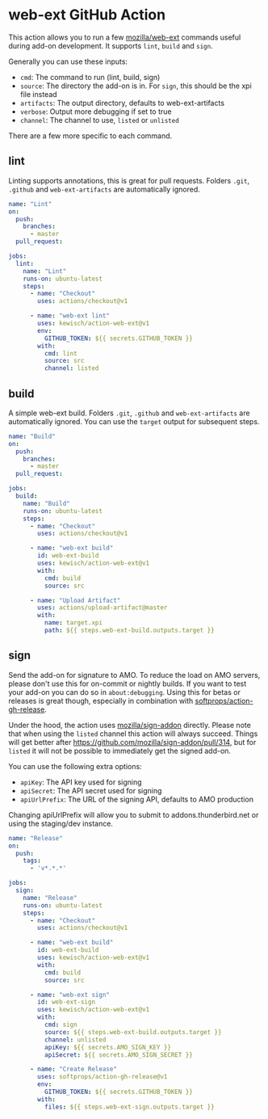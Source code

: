 web-ext GitHub Action
=====================

This action allows you to run a few [mozilla/web-ext](https://github.com/mozilla/web-ext) commands
useful during add-on development. It supports `lint`, `build` and `sign`.

Generally you can use these inputs:

* `cmd`: The command to run (lint, build, sign)
* `source`: The directory the add-on is in. For `sign`, this should be the xpi file instead
* `artifacts`: The output directory, defaults to web-ext-artifacts
* `verbose`: Output more debugging if set to true
* `channel`: The channel to use, `listed` or `unlisted`

There are a few more specific to each command.

lint
----

Linting supports annotations, this is great for pull requests. Folders `.git`, `.github` and
`web-ext-artifacts` are automatically ignored.

```yaml
name: "Lint"
on:
  push:
    branches:
      - master
  pull_request:

jobs:
  lint:
    name: "Lint"
    runs-on: ubuntu-latest
    steps:
      - name: "Checkout"
        uses: actions/checkout@v1

      - name: "web-ext lint"
        uses: kewisch/action-web-ext@v1
        env:
          GITHUB_TOKEN: ${{ secrets.GITHUB_TOKEN }}
        with:
          cmd: lint
          source: src
          channel: listed
```

build
-----

A simple web-ext build. Folders `.git`, `.github` and `web-ext-artifacts` are automatically ignored. You can use the `target` output for subsequent steps.

```yaml
name: "Build"
on:
  push:
    branches:
      - master
  pull_request:

jobs:
  build:
    name: "Build"
    runs-on: ubuntu-latest
    steps:
      - name: "Checkout"
        uses: actions/checkout@v1

      - name: "web-ext build"
        id: web-ext-build
        uses: kewisch/action-web-ext@v1
        with:
          cmd: build
          source: src

      - name: "Upload Artifact"
        uses: actions/upload-artifact@master
        with:
          name: target.xpi
          path: ${{ steps.web-ext-build.outputs.target }}
```

sign
----

Send the add-on for signature to AMO. To reduce the load on AMO servers, please don't use this for on-commit or nightly builds. If you want to test your add-on you can do so in `about:debugging`. Using this for betas or releases is great though, especially in combination with [softprops/action-gh-release](https://github.com/softprops/action-gh-release).

Under the hood, the action uses [mozilla/sign-addon](https://github.com/mozilla/sign-addon)
directly. Please note that when using the `listed` channel this action will always succeed. Things
will get better after https://github.com/mozilla/sign-addon/pull/314, but for `listed` it will not be
possible to immediately get the signed add-on.

You can use the following extra options:
* `apiKey`: The API key used for signing
* `apiSecret`: The API secret used for signing
* `apiUrlPrefix`: The URL of the signing API, defaults to AMO production

Changing apiUrlPrefix will allow you to submit to addons.thunderbird.net or using the staging/dev instance.

```yaml
name: "Release"
on:
  push:
    tags:
      - 'v*.*.*'

jobs:
  sign:
    name: "Release"
    runs-on: ubuntu-latest
    steps:
      - name: "Checkout"
        uses: actions/checkout@v1

      - name: "web-ext build"
        id: web-ext-build
        uses: kewisch/action-web-ext@v1
        with:
          cmd: build
          source: src

      - name: "web-ext sign"
        id: web-ext-sign
        uses: kewisch/action-web-ext@v1
        with:
          cmd: sign
          source: ${{ steps.web-ext-build.outputs.target }}
          channel: unlisted
          apiKey: ${{ secrets.AMO_SIGN_KEY }}
          apiSecret: ${{ secrets.AMO_SIGN_SECRET }}

      - name: "Create Release"
        uses: softprops/action-gh-release@v1
        env:
          GITHUB_TOKEN: ${{ secrets.GITHUB_TOKEN }}
        with:
          files: ${{ steps.web-ext-sign.outputs.target }}
```
